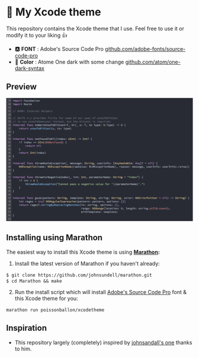 # 🎨 My Xcode theme

This repository contains the Xcode theme that I use. Feel free to use it or modify it to your liking 👍

* 🅰️ **FONT** : Adobe's Source Code Pro [github.com/adobe-fonts/source-code-pro](https://github.com/adobe-fonts/source-code-pro)
* 🎨 **Color** : Atome One dark with some change [github.com/atom/one-dark-syntax](https://github.com/atom/one-dark-syntax)

## Preview
![](Preview.png)

## Installing using Marathon

The easiest way to install this Xcode theme is using **[Marathon](https://github.com/johnsundell/marathon):**

1. Install the latest version of Marathon if you haven't already:
```
$ git clone https://github.com/johnsundell/marathon.git
$ cd Marathon && make
```

2. Run the install script which will install [Adobe's Source Code Pro](https://github.com/adobe-fonts/source-code-pro) font & this Xcode theme for you:
```
marathon run poissonballon/xcodetheme
```

## Inspiration
* This repository largely (completely) inspired by [johnsandall's one](https://github.com/JohnSundell/XcodeTheme) thanks to him.
